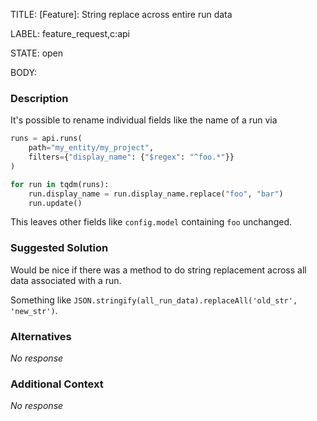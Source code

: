 TITLE:
[Feature]: String replace across entire run data

LABEL:
feature_request,c:api

STATE:
open

BODY:
### Description

It's possible to rename individual fields like the name of a run via

```py
runs = api.runs(
    path="my_entity/my_project",
    filters={"display_name": {"$regex": "^foo.*"}}
)

for run in tqdm(runs):
    run.display_name = run.display_name.replace("foo", "bar")
    run.update()
```

This leaves other fields like `config.model` containing `foo` unchanged.

### Suggested Solution

Would be nice if there was a method to do string replacement across all data associated with a run.

Something like `JSON.stringify(all_run_data).replaceAll('old_str', 'new_str')`.

### Alternatives

_No response_

### Additional Context

_No response_

